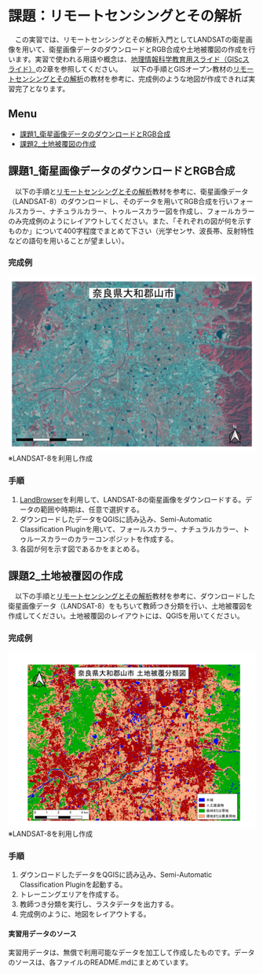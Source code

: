 # 課題：リモートセンシングとその解析
　この実習では、リモートセンシングとその解析入門としてLANDSATの衛星画像を用いて、衛星画像データのダウンロードとRGB合成や土地被覆図の作成を行います。実習で使われる用語や概念は、[地理情報科学教育用スライド（GIScスライド）]の2章を参照してください。
　
 以下の手順とGISオープン教材の[リモートセンシングとその解析]の教材を参考に、完成例のような地図が作成できれば実習完了となります。

**Menu**
--------
- [課題1_衛星画像データのダウンロードとRGB合成](#課題1_衛星画像データのダウンロードとrgb合成)
- [課題2_土地被覆図の作成](#課題2_土地被覆図の作成)

## 課題1_衛星画像データのダウンロードとRGB合成
　以下の手順と[リモートセンシングとその解析]教材を参考に、衛星画像データ（LANDSAT-8）のダウンロードし、そのデータを用いてRGB合成を行いフォールスカラー、ナチュラルカラー、トゥルースカラー図を作成し、フォールカラーのみ完成例のようにレイアウトしてください。また、「それぞれの図が何を示すものか」について400字程度でまとめて下さい（光学センサ、波長帯、反射特性などの語句を用いることが望ましい）。

### 完成例
![t6](pic/t6-1.png)
※LANDSAT-8を利用し作成

### 手順
1. [LandBrowser]を利用して、LANDSAT-8の衛星画像をダウンロードする。データの範囲や時期は、任意で選択する。
2. ダウンロードしたデータをQGISに読み込み、Semi-Automatic Classification Pluginを用いて、フォールスカラー、ナチュラルカラー、トゥルースカラーのカラーコンポジットを作成する。
3. 各図が何を示す図であるかをまとめる。

## 課題2_土地被覆図の作成
　以下の手順と[リモートセンシングとその解析]教材を参考に、ダウンロードした衛星画像データ（LANDSAT-8）をもちいて教師つき分類を行い、土地被覆図を作成してください。土地被覆図のレイアウトには、QGISを用いてください。

### 完成例
![t6](pic/t6-2.png)
※LANDSAT-8を利用し作成

### 手順
1. ダウンロードしたデータをQGISに読み込み、Semi-Automatic Classification Pluginを起動する。
2. トレーニングエリアを作成する。
3. 教師つき分類を実行し、ラスタデータを出力する。
4. 完成例のように、地図をレイアウトする。

#### 実習用データのソース
実習用データは、無償で利用可能なデータを加工して作成したものです。データのソースは、各ファイルのREADME.mdにまとめています。

[地理情報科学教育用スライド（GIScスライド）]:http://curricula.csis.u-tokyo.ac.jp/slide/4.html
[LandBrowser]:http://landbrowser.geogrid.org/landbrowser/
[利用規約]:../../../policy.md
[その他のライセンスについて]:../../license.md
[よくある質問とエラー]:../../questions/questions.md

[GISの基本概念]:../../00/00.md
[QGISビギナーズマニュアル]:../../QGIS/QGIS.md
[GRASSビギナーズマニュアル]:../../GRASS/GRASS.md
[リモートセンシングとその解析]:../../06/06.md
[既存データの地図データと属性データ]:../../07/07.md
[空間データ]:../../08/08.md
[空間データベース]:../../09/09.md
[空間データの統合・修正]:../../10/10.md
[基本的な空間解析]:../../11/11.md
[ネットワーク分析]:../../12/12.md
[領域分析]:../../13/13.md
[点データの分析]:../../14/14.md
[ラスタデータの分析]:../../15/15.md
[傾向面分析]:../../16/16.md
[空間的自己相関]:../../17/17.md
[空間補間]:../../18/18.md
[空間相関分析]:../../19/19.md
[空間分析におけるスケール]:../../20/20.md
[視覚的伝達]:../../21/21.md
[参加型GISと社会貢献]:../../26/26.md

[地理院地図]:https://maps.gsi.go.jp
[e-Stat]:https://www.e-stat.go.jp/
[国土数値情報]:http://nlftp.mlit.go.jp/ksj/
[基盤地図情報]:http://www.gsi.go.jp/kiban/
[地理院タイル]:http://maps.gsi.go.jp/development/ichiran.html

[課題ページ_QGISビギナーズマニュアル]:../../tasks/t_qgis_entry.md
[課題ページ_GRASSビギナーズマニュアル]:../../tasks/t_grass_entry.md
[課題ページ_リモートセンシングとその解析]:../../tasks/t_06.md
[課題ページ_既存データの地図データと属性データ]:../../tasks/t_07.md
[課題ページ_空間データ]:../../tasks/t_08.md
[課題ページ_空間データベース]:../../tasks/t_09.md
[課題ページ_空間データの統合・修正]:../../tasks/t_10.md
[課題ページ_基本的な空間解析]:../../tasks/t_11.md
[課題ページ_ネットワーク分析]:../../tasks/t_12.md
[課題ページ_基本的な空間解析]:../../tasks/t_13.md
[課題ページ_点データの分析]:../../tasks/t_14.md
[課題ページ_ラスタデータの分析]:../../tasks/t_15.md
[課題ページ_空間補間]:../../tasks/t_18.md
[課題ページ_視覚的伝達]:../../tasks/t_21.md
[課題ページ_参加型GISと社会貢献]:../../tasks/t_26.md
